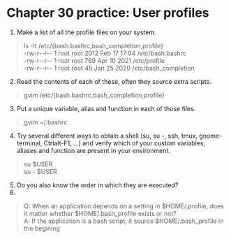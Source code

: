 # Chapter 30 practice: User profiles
   
1. Make a list of all the profile files on your system.

> ls -lt /etc/{bash.bashrc,bash_completion,profile}   
>      -rw-r--r-- 1 root root 2012 Feb 17 17:04 /etc/bash.bashrc   
>      -rw-r--r-- 1 root root  769 Apr 10  2021 /etc/profile   
>      -rw-r--r-- 1 root root   45 Jan 25  2020 /etc/bash_completion   

2. Read the contents of each of these, often they source extra scripts.

>  gvim /etc/{bash.bashrc,bash_completion,profile}

3. Put a unique variable, alias and function in each of those files.

>  gvim ~/.bashrc

4. Try several different ways to obtain a shell (su, su -, ssh, tmux, gnome-terminal, Ctrlalt-F1, ...) and verify which of your custom variables, aliases and function are present in
your environment.

> su   $USER  
> su - $USER

5. Do you also know the order in which they are executed?
6.
> Q: When an application depends on a setting in $HOME/.profile, does it matter whether $HOME/.bash_profile exists or not?   
> A: If the application is a bash script, it source $HOME/.bash_profile in the begining


